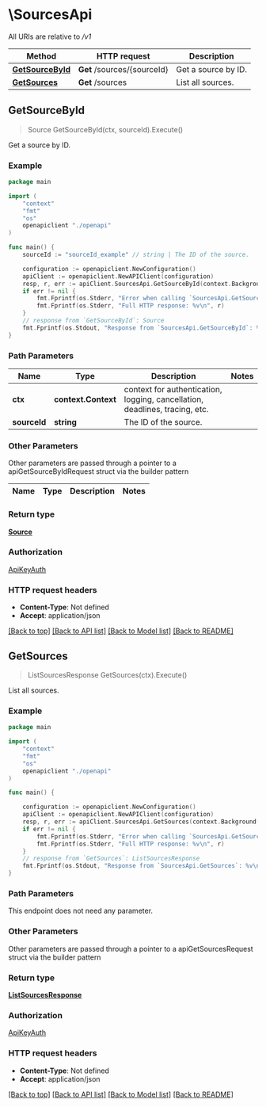 # \SourcesApi

All URIs are relative to */v1*

Method | HTTP request | Description
------------- | ------------- | -------------
[**GetSourceById**](SourcesApi.md#GetSourceById) | **Get** /sources/{sourceId} | Get a source by ID.
[**GetSources**](SourcesApi.md#GetSources) | **Get** /sources | List all sources.



## GetSourceById

> Source GetSourceById(ctx, sourceId).Execute()

Get a source by ID.

### Example

```go
package main

import (
    "context"
    "fmt"
    "os"
    openapiclient "./openapi"
)

func main() {
    sourceId := "sourceId_example" // string | The ID of the source.

    configuration := openapiclient.NewConfiguration()
    apiClient := openapiclient.NewAPIClient(configuration)
    resp, r, err := apiClient.SourcesApi.GetSourceById(context.Background(), sourceId).Execute()
    if err != nil {
        fmt.Fprintf(os.Stderr, "Error when calling `SourcesApi.GetSourceById``: %v\n", err)
        fmt.Fprintf(os.Stderr, "Full HTTP response: %v\n", r)
    }
    // response from `GetSourceById`: Source
    fmt.Fprintf(os.Stdout, "Response from `SourcesApi.GetSourceById`: %v\n", resp)
}
```

### Path Parameters


Name | Type | Description  | Notes
------------- | ------------- | ------------- | -------------
**ctx** | **context.Context** | context for authentication, logging, cancellation, deadlines, tracing, etc.
**sourceId** | **string** | The ID of the source. | 

### Other Parameters

Other parameters are passed through a pointer to a apiGetSourceByIdRequest struct via the builder pattern


Name | Type | Description  | Notes
------------- | ------------- | ------------- | -------------


### Return type

[**Source**](Source.md)

### Authorization

[ApiKeyAuth](../README.md#ApiKeyAuth)

### HTTP request headers

- **Content-Type**: Not defined
- **Accept**: application/json

[[Back to top]](#) [[Back to API list]](../README.md#documentation-for-api-endpoints)
[[Back to Model list]](../README.md#documentation-for-models)
[[Back to README]](../README.md)


## GetSources

> ListSourcesResponse GetSources(ctx).Execute()

List all sources.

### Example

```go
package main

import (
    "context"
    "fmt"
    "os"
    openapiclient "./openapi"
)

func main() {

    configuration := openapiclient.NewConfiguration()
    apiClient := openapiclient.NewAPIClient(configuration)
    resp, r, err := apiClient.SourcesApi.GetSources(context.Background()).Execute()
    if err != nil {
        fmt.Fprintf(os.Stderr, "Error when calling `SourcesApi.GetSources``: %v\n", err)
        fmt.Fprintf(os.Stderr, "Full HTTP response: %v\n", r)
    }
    // response from `GetSources`: ListSourcesResponse
    fmt.Fprintf(os.Stdout, "Response from `SourcesApi.GetSources`: %v\n", resp)
}
```

### Path Parameters

This endpoint does not need any parameter.

### Other Parameters

Other parameters are passed through a pointer to a apiGetSourcesRequest struct via the builder pattern


### Return type

[**ListSourcesResponse**](ListSourcesResponse.md)

### Authorization

[ApiKeyAuth](../README.md#ApiKeyAuth)

### HTTP request headers

- **Content-Type**: Not defined
- **Accept**: application/json

[[Back to top]](#) [[Back to API list]](../README.md#documentation-for-api-endpoints)
[[Back to Model list]](../README.md#documentation-for-models)
[[Back to README]](../README.md)

